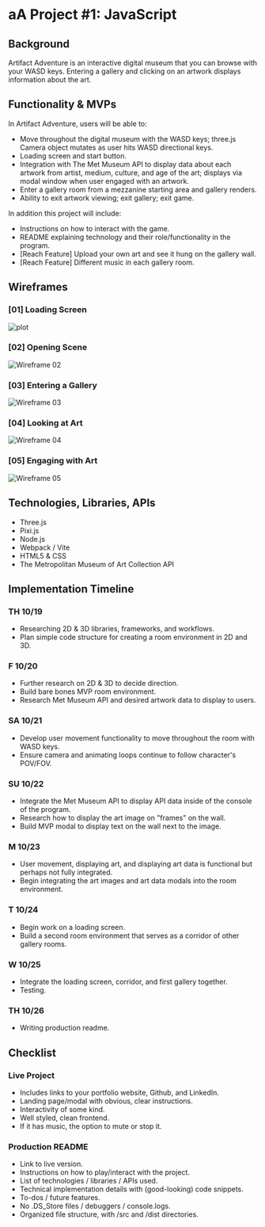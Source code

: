 # aA Project #1: JavaScript

## Background
Artifact Adventure is an interactive digital museum that you can browse with your WASD keys. 
Entering a gallery and clicking on an artwork displays information about the art.


## Functionality & MVPs
In Artifact Adventure, users will be able to:
- Move throughout the digital museum with the WASD keys; three.js Camera object mutates as user hits WASD directional keys.
- Loading screen and start button.
- Integration with The Met Museum API to display data about each artwork from artist, medium, culture, and age of the art; displays via modal window when user engaged with an artwork.
- Enter a gallery room from a mezzanine starting area and gallery renders.
- Ability to exit artwork viewing; exit gallery; exit game.

In addition this project will include:
- Instructions on how to interact with the game.
- README explaining technology and their role/functionality in the program.
- [Reach Feature] Upload your own art and see it hung on the gallery wall.
- [Reach Feature] Different music in each gallery room.


## Wireframes
### [01] Loading Screen
![plot](https://github.com/garysbot/aa-project-one-javascript/blob/main/+wireframe-images/v2/gary-jiang-js-proj-wireframe-1.png?raw=true)

### [02] Opening Scene
![Wireframe 02](https://github.com/garysbot/aa-project-one-javascript/blob/main/+wireframe-images/v2/gary-jiang-js-proj-wireframe-2.png?raw=true)

### [03] Entering a Gallery
![Wireframe 03](https://github.com/garysbot/aa-project-one-javascript/blob/main/+wireframe-images/v2/gary-jiang-js-proj-wireframe-3.png?raw=true)

### [04] Looking at Art
![Wireframe 04](https://github.com/garysbot/aa-project-one-javascript/blob/main/+wireframe-images/v2/gary-jiang-js-proj-wireframe-4.png?raw=true)

### [05] Engaging with Art
![Wireframe 05](https://github.com/garysbot/aa-project-one-javascript/blob/main/+wireframe-images/v2/gary-jiang-js-proj-wireframe-5.png?raw=true)


## Technologies, Libraries, APIs
- Three.js
- Pixi.js
- Node.js
- Webpack / Vite
- HTML5 & CSS
- The Metropolitan Museum of Art Collection API


## Implementation Timeline
### TH 10/19
- Researching 2D & 3D libraries, frameworks, and workflows.
- Plan simple code structure for creating a room environment in 2D and 3D.

### F 10/20
- Further research on 2D & 3D to decide direction.
- Build bare bones MVP room environment.
- Research Met Museum API and desired artwork data to display to users.

### SA 10/21
- Develop user movement functionality to move throughout the room with WASD keys.
- Ensure camera and animating loops continue to follow character's POV/FOV.


### SU 10/22
- Integrate the Met Museum API to display API data inside of the console of the program.
- Research how to display the art image on "frames" on the wall.
- Build MVP modal to display text on the wall next to the image.

### M 10/23
- User movement, displaying art, and displaying art data is functional but perhaps not fully integrated.
- Begin integrating the art images and art data modals into the room environment.

### T 10/24
- Begin work on a loading screen.
- Build a second room environment that serves as a corridor of other gallery rooms.

### W 10/25
- Integrate the loading screen, corridor, and first gallery together.
- Testing.

### TH 10/26
- Writing production readme.


## Checklist
### Live Project
- Includes links to your portfolio website, Github, and LinkedIn.
- Landing page/modal with obvious, clear instructions.
- Interactivity of some kind.
- Well styled, clean frontend.
- If it has music, the option to mute or stop it.

### Production README
- Link to live version.
- Instructions on how to play/interact with the project.
- List of technologies / libraries / APIs used.
- Technical implementation details with (good-looking) code snippets.
- To-dos / future features.
- No .DS_Store files / debuggers / console.logs.
- Organized file structure, with /src and /dist directories.

